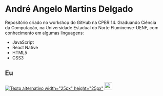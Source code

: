 # André Angelo Martins Delgado
Repositório criado no workshop do GitHub na CPBR 14.
Graduando Ciência da Computação, na Universidade Estadual do Norte Fluminense-UENF, com conhecimento em algumas linguagens:

- JavaScript
- React Native
- HTML5
- CSS3

## Eu
[![Texto alternativo](https://www.itabirito.mg.leg.br/imagens/insta.png/image) width="25px" height="25px"](https://www.instagram.com/andremartinsd_/)
<img src="https://www.itabirito.mg.leg.br/imagens/insta.png/image" width="25px" height="25px">

